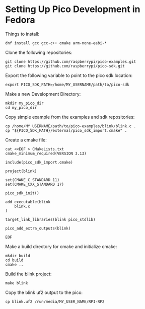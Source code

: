 # Setting Up Pico Development in Fedora

Things to install:

```
dnf install gcc gcc-c++ cmake arm-none-eabi-*
```
Clone the following repositories:
```
git clone https://github.com/raspberrypi/pico-examples.git
git clone https://github.com/raspberrypi/pico-sdk.git
```

Export the following variable to point to the pico sdk location:
```
export PICO_SDK_PATH=/home/MY_USERNAME/path/to/pico-sdk
```

Make a new Development Directory:
```
mkdir my_pico_dir
cd my_pico_dir
```

Copy simple example from the examples and sdk repositories:
```
cp /home/MY_USERNAME/path/to/pico-examples/blink/blink.c .
cp "${PICO_SDK_PATH}/external/pico_sdk_import.cmake" .
```

Create a cmake file:
```
cat <<EOF > CMakeLists.txt
cmake_minimum_required(VERSION 3.13)

include(pico_sdk_import.cmake)

project(blink)

set(CMAKE_C_STANDARD 11)
set(CMAKE_CXX_STANDARD 17)

pico_sdk_init()

add_executable(blink
    blink.c
)

target_link_libraries(blink pico_stdlib)

pico_add_extra_outputs(blink)

EOF
```

Make a build directory for cmake and initialize cmake:
```
mkdir build
cd build
cmake ..
```

Build the blink project:
```
make blink
```

Copy the blink uf2 output to the pico:
```
cp blink.uf2 /run/media/MY_USER_NAME/RPI-RP2
```
